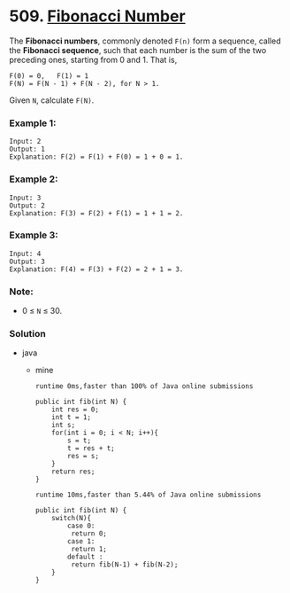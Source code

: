 # 509. [Fibonacci Number](https://leetcode.com/problems/fibonacci-number/)

The **Fibonacci numbers**, commonly denoted `F(n)` form a sequence, called the **Fibonacci sequence**, such that each number is the sum of the two preceding ones, starting from 0 and 1. That is,
```
F(0) = 0,   F(1) = 1
F(N) = F(N - 1) + F(N - 2), for N > 1.
```

Given `N`, calculate `F(N)`.

 

### Example 1:
    Input: 2
    Output: 1
    Explanation: F(2) = F(1) + F(0) = 1 + 0 = 1.

### Example 2:
    Input: 3
    Output: 2
    Explanation: F(3) = F(2) + F(1) = 1 + 1 = 2.

### Example 3:
    Input: 4
    Output: 3
    Explanation: F(4) = F(3) + F(2) = 2 + 1 = 3.
 

### Note:
* 0 ≤ `N` ≤ 30.


### Solution

* java
  * mine
  
    `runtime 0ms,faster than 100% of Java online submissions`
    ```
    public int fib(int N) {
        int res = 0;
        int t = 1;
        int s;
        for(int i = 0; i < N; i++){
            s = t;
            t = res + t;
            res = s;
        }
        return res;
    }
    ```
    `runtime 10ms,faster than 5.44% of Java online submissions`
    ```
    public int fib(int N) {
        switch(N){
            case 0:
             return 0;
            case 1:
             return 1;
            default :
             return fib(N-1) + fib(N-2);
        }
    }
    ```
